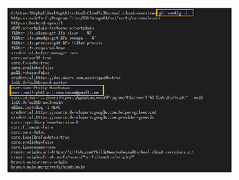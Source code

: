 ![git config -l command output](https://github.com/PhilipNwachukwu/altschool-cloud-exercises/blob/main/Month_2/Week_1/Exercise_1/git%20config%20-l.png)
